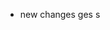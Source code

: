 <!-- + pull?
+ this is test branch
+ this is test branch
+ this is master branch
+ try branch
+ mayiyahei -->


+ new changes ges s
